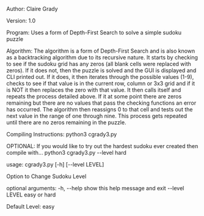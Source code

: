 Author: Claire Grady 

Version: 1.0

Program: Uses a form of Depth-First Search to solve a simple sudoku puzzle

Algorithm: The algorithm is a form of Depth-First Search and is also known as a backtracking 
algorithm due to its recursive nature. It starts by checking to see if the sudoku grid has 
any zeros (all blank cells were replaced with zeros). If it does not, then the puzzle is 
solved and the GUI is displayed and CLI printed out. If it does, it then iterates through
the possible values (1-9), checks to see if that value is in the current row, column or 3x3 
grid and if it is NOT it then replaces the zero with that value. It then calls itself and 
repeats the process detailed above. If it at some point there are zeros remaining but there 
are no values that pass the checking functions an error has occurred. The algorithm then 
reassigns 0 to that cell and tests out the next value in the range of one through nine. 
This process gets repeated until there are no zeros remaining in the puzzle. 

Compiling Instructions:
python3 cgrady3.py

OPTIONAL:
If you would like to try out the hardest sudoku ever created then compile with...
python3 cgrady3.py --level hard

usage: cgrady3.py [-h] [--level LEVEL]

Option to Change Sudoku Level

optional arguments:
  -h, --help     show this help message and exit
  --level LEVEL  easy or hard

Default Level: easy
